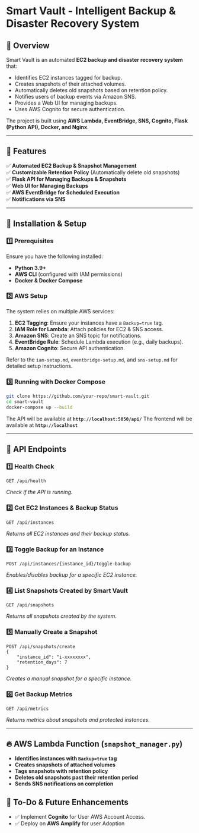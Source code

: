# Smart Vault - Intelligent Backup & Disaster Recovery System

## 📌 Overview
Smart Vault is an automated **EC2 backup and disaster recovery system** that:
- Identifies EC2 instances tagged for backup.
- Creates snapshots of their attached volumes.
- Automatically deletes old snapshots based on retention policy.
- Notifies users of backup events via Amazon SNS.
- Provides a Web UI for managing backups.
- Uses AWS Cognito for secure authentication.

The project is built using **AWS Lambda, EventBridge, SNS, Cognito, Flask (Python API), Docker, and Nginx**.

---
## 🎯 Features
✅ **Automated EC2 Backup & Snapshot Management**  
✅ **Customizable Retention Policy** (Automatically delete old snapshots)  
✅ **Flask API for Managing Backups & Snapshots**  
✅ **Web UI for Managing Backups**  
✅ **AWS EventBridge for Scheduled Execution**  
✅ **Notifications via SNS**  


---
## 🔧 Installation & Setup

### **1️⃣ Prerequisites**
Ensure you have the following installed:
- **Python 3.9+**
- **AWS CLI** (configured with IAM permissions)
- **Docker & Docker Compose**

### **2️⃣ AWS Setup**
The system relies on multiple AWS services:
1. **EC2 Tagging**: Ensure your instances have a `Backup=true` tag.
2. **IAM Role for Lambda**: Attach policies for EC2 & SNS access.
3. **Amazon SNS**: Create an SNS topic for notifications.
4. **EventBridge Rule**: Schedule Lambda execution (e.g., daily backups).
5. **Amazon Cognito**: Secure API authentication.

Refer to the `iam-setup.md`, `eventbridge-setup.md`, and `sns-setup.md` for detailed setup instructions.

### **3️⃣ Running with Docker Compose**
```sh
git clone https://github.com/your-repo/smart-vault.git
cd smart-vault
docker-compose up --build
```
The API will be available at **`http://localhost:5050/api/`**
The frontend will be available at **`http://localhost`**

---
## 🚀 API Endpoints
### **1️⃣ Health Check**
```http
GET /api/health
```
_Check if the API is running._

### **2️⃣ Get EC2 Instances & Backup Status**
```http
GET /api/instances
```
_Returns all EC2 instances and their backup status._

### **3️⃣ Toggle Backup for an Instance**
```http
POST /api/instances/{instance_id}/toggle-backup
```
_Enables/disables backup for a specific EC2 instance._

### **4️⃣ List Snapshots Created by Smart Vault**
```http
GET /api/snapshots
```
_Returns all snapshots created by the system._

### **5️⃣ Manually Create a Snapshot**
```http
POST /api/snapshots/create
{
    "instance_id": "i-xxxxxxxx",
    "retention_days": 7
}
```
_Creates a manual snapshot for a specific instance._

### **6️⃣ Get Backup Metrics**
```http
GET /api/metrics
```
_Returns metrics about snapshots and protected instances._

---
## 🔥 AWS Lambda Function (`snapshot_manager.py`)
- **Identifies instances with `Backup=true` tag**
- **Creates snapshots of attached volumes**
- **Tags snapshots with retention policy**
- **Deletes old snapshots past their retention period**
- **Sends SNS notifications on completion**


## 📝 To-Do & Future Enhancements
- ✅ Implement **Cognito** for User AWS Account Access.
- ✅ Deploy on **AWS Amplify** for user Adoption


